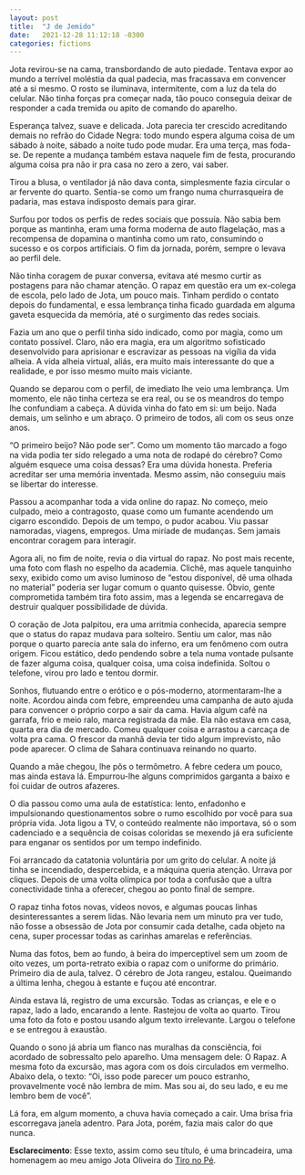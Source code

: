 ```yaml
---
layout: post
title:  "J de Jemido"
date:   2021-12-28 11:12:18 -0300
categories: fictions
---
```


Jota revirou-se na cama, transbordando de auto piedade. Tentava expor ao mundo a terrível moléstia da qual padecia, mas fracassava em convencer até a si mesmo. O rosto se iluminava, intermitente, com a luz da tela do celular. Não tinha forças pra começar nada, tão pouco conseguia deixar de responder a cada tremida ou apito de comando do aparelho.

Esperança talvez, suave e delicada. Jota parecia ter crescido acreditando demais no refrão do Cidade Negra: todo mundo espera alguma coisa de um sábado à noite, sábado a noite tudo pode mudar. Era uma terça, mas foda-se. De repente a mudança também estava naquele fim de festa, procurando alguma coisa pra não ir pra casa no zero a zero, vai saber.

Tirou a blusa, o ventilador já não dava conta, simplesmente fazia circular o ar fervente do quarto. Sentia-se como um frango numa churrasqueira de padaria, mas estava indisposto demais para girar.

Surfou por todos os perfis de redes sociais que possuía. Não sabia bem porque as mantinha, eram uma forma moderna de auto flagelação, mas a recompensa de dopamina o mantinha como um rato, consumindo o sucesso e os corpos artificiais. O fim da jornada, porém, sempre o levava ao perfil dele.

Não tinha coragem de puxar conversa, evitava até mesmo curtir as postagens para não chamar atenção. O rapaz em questão era um ex-colega de escola, pelo lado de Jota, um pouco mais. Tinham perdido o contato depois do fundamental, e essa lembrança tinha ficado guardada em alguma gaveta esquecida da memória, até o surgimento das redes sociais.

Fazia um ano que o perfil tinha sido indicado, como por magia, como um contato possível. Claro, não era magia, era um algoritmo sofisticado desenvolvido para aprisionar e escravizar as pessoas na vigília da vida alheia. A vida alheia virtual, aliás, era muito mais interessante do que a realidade, e por isso mesmo muito mais viciante.

Quando se deparou com o perfil, de imediato lhe veio uma lembrança. Um momento, ele não tinha certeza se era real, ou se os meandros do tempo lhe confundiam a cabeça. A dúvida vinha do fato em si: um beijo. Nada demais, um selinho e um abraço. O primeiro de todos, ali com os seus onze anos.

“O primeiro beijo? Não pode ser”. Como um momento tão marcado a fogo na vida podia ter sido relegado a uma nota de rodapé do cérebro? Como alguém esquece uma coisa dessas? Era uma dúvida honesta. Preferia acreditar ser uma memória inventada. Mesmo assim, não conseguiu mais se libertar do interesse.

Passou a acompanhar toda a vida online do rapaz. No começo, meio culpado, meio a contragosto, quase como um fumante acendendo um cigarro escondido. Depois de um tempo, o pudor acabou. Viu passar namoradas, viagens, empregos. Uma miríade de mudanças. Sem jamais encontrar coragem para interagir.

Agora ali, no fim de noite, revia o dia virtual do rapaz. No post mais recente, uma foto com flash no espelho da academia. Clichê, mas aquele tanquinho sexy, exibido como um aviso luminoso de “estou disponível, dê uma olhada no material” poderia ser lugar comum o quanto quisesse. Óbvio, gente comprometida também tira foto assim, mas a legenda se encarregava de destruir qualquer possibilidade de dúvida.

O coração de Jota palpitou, era uma arritmia conhecida, aparecia sempre que o status do rapaz mudava para solteiro. Sentiu um calor, mas não porque o quarto parecia ante sala do inferno, era um fenômeno com outra origem. Ficou estático, dedo pendendo sobre a tela numa vontade pulsante de fazer alguma coisa, qualquer coisa, uma coisa indefinida. Soltou o telefone, virou pro lado e tentou dormir.

Sonhos, flutuando entre o erótico e o pós-moderno, atormentaram-lhe a noite. Acordou ainda com febre, empreendeu uma campanha de auto ajuda para convencer o próprio corpo a sair da cama. Havia algum café na garrafa, frio e meio ralo, marca registrada da mãe. Ela não estava em casa, quarta era dia de mercado. Comeu qualquer coisa e arrastou a carcaça de volta pra cama. O frescor da manhã devia ter tido algum imprevisto, não pode aparecer. O clima de Sahara continuava reinando no quarto.

Quando a mãe chegou, lhe pôs o termômetro. A febre cedera um pouco, mas ainda estava lá. Empurrou-lhe alguns comprimidos garganta a baixo e foi cuidar de outros afazeres.

O dia passou como uma aula de estatística: lento, enfadonho e impulsionando questionamentos sobre o rumo escolhido por você para sua própria vida. Jota ligou a TV, o conteúdo realmente não importava, só o som cadenciado e a sequência de coisas coloridas se mexendo já era suficiente para enganar os sentidos por um tempo indefinido.

Foi arrancado da catatonia voluntária por um grito do celular. A noite já tinha se incendiado, despercebida, e a máquina queria atenção. Urrava por cliques. Depois de uma volta olímpica por toda a confusão que a ultra conectividade tinha a oferecer, chegou ao ponto final de sempre.

O rapaz tinha fotos novas, vídeos novos, e algumas poucas linhas desinteressantes a serem lidas. Não levaria nem um minuto pra ver tudo, não fosse a obsessão de Jota por consumir cada detalhe, cada objeto na cena, super processar todas as carinhas amarelas e referências.

Numa das fotos, bem ao fundo, à beira do imperceptível sem um zoom de oito vezes, um porta-retrato exibia o rapaz com o uniforme do primário. Primeiro dia de aula, talvez. O cérebro de Jota rangeu, estalou. Queimando a última lenha, chegou à estante e fuçou até encontrar.

Ainda estava lá, registro de uma excursão. Todas as crianças, e ele e o rapaz, lado a lado, encarando a lente. Rastejou de volta ao quarto. Tirou uma foto da foto e postou usando algum texto irrelevante. Largou o telefone e se entregou à exaustão.

Quando o sono já abria um flanco nas muralhas da consciência, foi acordado de sobressalto pelo aparelho. Uma mensagem dele: O Rapaz. A mesma foto da excursão, mas agora com os dois circulados em vermelho. Abaixo dela, o texto: “Oi, isso pode parecer um pouco estranho, provavelmente você não lembra de mim. Mas sou ai, do seu lado, e eu me lembro bem de você”.

Lá fora, em algum momento, a chuva havia começado a cair. Uma brisa fria escorregava janela adentro. Para Jota, porém, fazia mais calor do que nunca.

**Esclarecimento**: Esse texto, assim como seu título, é uma brincadeira, uma homenagem ao meu amigo
Jota Oliveira do [Tiro no Pé](https://medium.com/tiro-no-p%C3%A9).